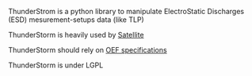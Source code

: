 ThunderStrom is a python library to manipulate ElectroStatic Discharges (ESD) mesurement-setups data (like TLP)

ThunderStorm is heavily used by [Satellite](http://esdanalysistools.github.com/Satellite/)

ThunderStorm should rely on [OEF specifications](https://github.com/OEF/oef-specifications)

ThunderStorm is under LGPL
